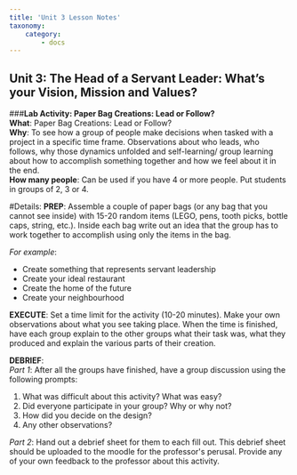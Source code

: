 ```yaml
---
title: 'Unit 3 Lesson Notes'
taxonomy:
    category:
        - docs
---
```


## Unit 3: The Head of a Servant Leader: What’s your Vision, Mission and Values?

###**Lab Activity: Paper Bag Creations: Lead or Follow?**  
  **What**: Paper Bag Creations: Lead or Follow?  
  **Why**: To see how a group of people make decisions when tasked with a project in a specific time frame. Observations about who leads, who follows, why those dynamics unfolded and self-learning/ group learning about how to accomplish something together and how we feel about it in the end.  
  **How many people**: Can be used if you have 4 or more people. Put students in groups of 2, 3 or 4.  

#Details:
**PREP**: Assemble a couple of paper bags (or any bag that you cannot see inside) with 15-20 random items (LEGO, pens, tooth picks, bottle caps, string, etc.). Inside each bag write out an idea that the group has to work together to accomplish using only the items in the bag.

*For example*:
  - Create something that represents servant leadership
  - Create your ideal restaurant
  - Create the home of the future
  - Create your neighbourhood

**EXECUTE**:
Set a time limit for the activity (10-20 minutes). Make your own observations about what you see taking place. When the time is finished, have each group explain to the other groups what their task was, what they produced and explain the various parts of their creation.

**DEBRIEF**:  
*Part 1*: After all the groups have finished, have a group discussion using the following prompts:
  1.	What was difficult about this activity? What was easy?
  2.	Did everyone participate in your group? Why or why not?
  3.	How did you decide on the design?
  4.	Any other observations?

*Part 2*: Hand out a debrief sheet for them to each fill out. This debrief sheet should be uploaded to the moodle for the professor's perusal.
Provide any of your own feedback to the professor about this activity.
